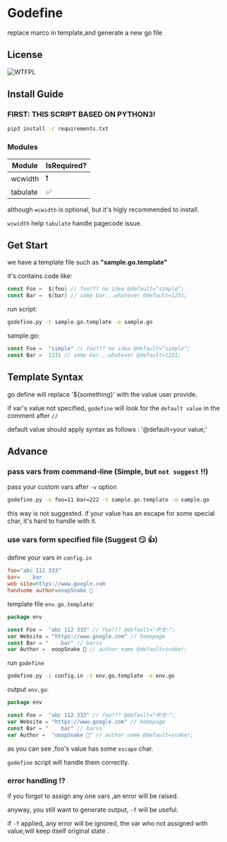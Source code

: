 # Godefine


replace marco in template,and generate a new go file

## License

![WTFPL](http://www.wtfpl.net/wp-content/uploads/2012/12/wtfpl-badge-4.png)


## Install Guide

### FIRST: THIS SCRIPT BASED ON PYTHON3!


```bash
pip3 install -r requirements.txt
```

### Modules


|Module|IsRequired?|
|---|--- |
|wcwidth|❗|
|tabulate|✅|

although `wcwidth` is optional, but it's higly recommended to install.

`wcwidth` help `tabulate` handle pagecode issue.



## Get Start


we have a template file such as **"sample.go.template"**

it's contains code like:

```go
const Foo =  ${foo} // foo??? no idea @default="simple";
const Bar =  ${bar} // some bar...whatever @default=1231;
```

run script:

```bash
godefine.py -t sample.go.template -o sample.go 
```

sample.go:

```go
const Foo =  "simple" // foo??? no idea @default="simple";
const Bar =  1231 // some bar...whatever @default=1231;
```

## Template Syntax

go define will replace '${something}' with the value user provide.

if var's value not specified, `godefine` will look for the `default value` 
in the comment after `//`

default value should apply syntax as follows : '@default=your value;'  


## Advance

### pass vars from command-line (Simple, but `not suggest` :bangbang:)

pass your custom vars after `-v` option


```bash
godefine.py -v foo=11 bar=222 -t sample.go.template -o sample.go 
```

this way is not suggested.
if your value has an escape for some special char,
it's hard to handle with it.

### use vars form specified file (Suggest :smirk: :thumbsup:)

define your vars in `config.in`

```ini
foo="abc 112 333"
bar=    bar
web site=https://www.google.com
handsome author=ooopSnake 🎉

```

template file `env.go.template`:

```go
package env

const Foo =  "abc 112 333" // foo??? @default="中文~";
var Website = "https://www.google.com" // homepage
const Bar = "    bar" // barss
var Author =  ooopSnake 🎉 // author name @default=snake!;

```

run `godefine`

```bash
godefine.py -i config.in -t env.go.template -o env.go 
```

output `env.go`:

```go
package env

const Foo =  "abc 112 333" // foo??? @default="中文~";
var Website = "https://www.google.com" // homepage
const Bar = "    bar" // barss
var Author =  "ooopSnake 🎉" // author name @default=snake!;
```

as you can see ,foo's value has some `escape` char.

`godefine` script will handle them correctly.

### error handling :interrobang:

if you forgot to assign any one vars ,an error will be raised.

anyway, you still want to generate output, `-f` will be useful.

if `-f` applied, any error will be ignored,
the var who not assigned with value,will keep itself original state 
.
